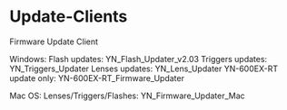 # Update-Clients
Firmware Update Client


Windows:
Flash updates: YN_Flash_Updater_v2.03
Triggers updates: YN_Triggers_Updater
Lenses updates: YN_Lens_Updater
YN-600EX-RT update only: YN-600EX-RT_Firmware_Updater


Mac OS:
Lenses/Triggers/Flashes: YN_Firmware_Updater_Mac
